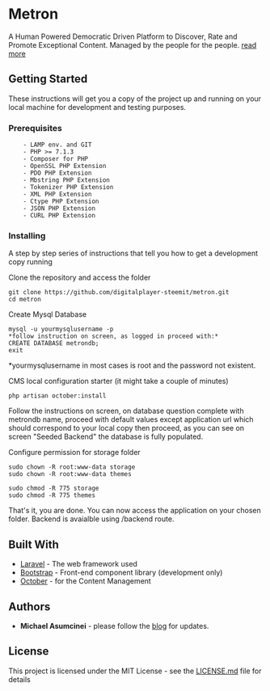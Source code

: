 
# Metron

A Human Powered Democratic Driven Platform to Discover, Rate and Promote Exceptional Content. Managed by the people for the people. [read more](https://steemit.com/open-source/@digitalplayer/introducing-metron-project-a-platform-to-discover-rate-and-promote) 

## Getting Started

These instructions will get you a copy of the project up and running on your local machine for development and testing purposes. 

### Prerequisites


```
    - LAMP env. and GIT
    - PHP >= 7.1.3
    - Composer for PHP
    - OpenSSL PHP Extension
    - PDO PHP Extension
    - Mbstring PHP Extension
    - Tokenizer PHP Extension
    - XML PHP Extension
    - Ctype PHP Extension
    - JSON PHP Extension
    - CURL PHP Extension
```

### Installing

A step by step series of instructions that tell you how to get a development copy running

Clone the repository and access the folder

```
git clone https://github.com/digitalplayer-steemit/metron.git
cd metron
```

Create Mysql Database 

```
mysql -u yourmysqlusername -p
*follow instruction on screen, as logged in proceed with:*
CREATE DATABASE metrondb;
exit
```
*yourmysqlusername in most cases is root and the password not existent.


CMS local configuration starter (it might take a couple of minutes)

```
php artisan october:install
```
Follow the instructions on screen, 
on database question complete with metrondb name, proceed with default values except application url which should correspond to your local copy then proceed,
as you can see on screen "Seeded Backend" the database is fully populated.



Configure permission for storage folder

```
sudo chown -R root:www-data storage
sudo chown -R root:www-data themes

sudo chmod -R 775 storage
sudo chmod -R 775 themes
```



That's it, you are done. 
You can now access the application on your chosen folder.
Backend is avaialble using /backend route.


## Built With

* [Laravel](https://laravel.com/) - The web framework used
* [Bootstrap](https://maven.apache.org/) - Front-end component library (development only)
* [October](https://octobercms.com/) - for the Content Management


## Authors

* **Michael Asumcinei** - please follow the [blog](https://steemit.com/@digitalplayer) for updates.


## License

This project is licensed under the MIT License - see the [LICENSE.md](LICENSE.md) file for details

